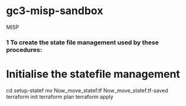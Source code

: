 # gc3-misp-sandbox
MISP 

### 1 To create the state file management used by these procedures:

# Initialise the statefile management
cd setup-statef
mv Now_move_statef.tf Now_move_statef.tf-saved
terraform init
terraform plan
terraform apply




